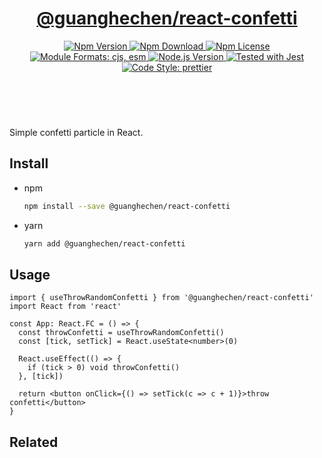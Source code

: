 <header>
  <h1 align="center">
    <a href="https://github.com/guanghechen/react-kit/tree/@guanghechen/react-confetti@2.3.12/packages/react-confetti#readme">@guanghechen/react-confetti</a>
  </h1>
  <div align="center">
    <a href="https://www.npmjs.com/package/@guanghechen/react-confetti">
      <img
        alt="Npm Version"
        src="https://img.shields.io/npm/v/@guanghechen/react-confetti.svg"
      />
    </a>
    <a href="https://www.npmjs.com/package/@guanghechen/react-confetti">
      <img
        alt="Npm Download"
        src="https://img.shields.io/npm/dm/@guanghechen/react-confetti.svg"
      />
    </a>
    <a href="https://www.npmjs.com/package/@guanghechen/react-confetti">
      <img
        alt="Npm License"
        src="https://img.shields.io/npm/l/@guanghechen/react-confetti.svg"
      />
    </a>
    <a href="#install">
      <img
        alt="Module Formats: cjs, esm"
        src="https://img.shields.io/badge/module_formats-cjs%2C%20esm-green.svg"
      />
    </a>
    <a href="https://github.com/nodejs/node">
      <img
        alt="Node.js Version"
        src="https://img.shields.io/node/v/@guanghechen/react-confetti"
      />
    </a>
    <a href="https://github.com/facebook/jest">
      <img
        alt="Tested with Jest"
        src="https://img.shields.io/badge/tested_with-jest-9c465e.svg"
      />
    </a>
    <a href="https://github.com/prettier/prettier">
      <img
        alt="Code Style: prettier"
        src="https://img.shields.io/badge/code_style-prettier-ff69b4.svg?style=flat-square"
      />
    </a>
  </div>
</header>
<br/>


Simple confetti particle in React.

## Install

* npm

  ```bash
  npm install --save @guanghechen/react-confetti
  ```

* yarn

  ```bash
  yarn add @guanghechen/react-confetti
  ```

## Usage

```tsx
import { useThrowRandomConfetti } from '@guanghechen/react-confetti'
import React from 'react'

const App: React.FC = () => {
  const throwConfetti = useThrowRandomConfetti()
  const [tick, setTick] = React.useState<number>(0)

  React.useEffect(() => {
    if (tick > 0) void throwConfetti()
  }, [tick])

  return <button onClick={() => setTick(c => c + 1)}>throw confetti</button>
}
```


## Related


[homepage]: https://github.com/guanghechen/react-kit/tree/@guanghechen/react-confetti@2.3.12/packages/react-confetti#readme
